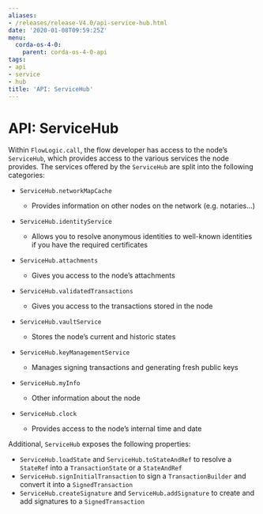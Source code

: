```yaml
---
aliases:
- /releases/release-V4.0/api-service-hub.html
date: '2020-01-08T09:59:25Z'
menu:
  corda-os-4-0:
    parent: corda-os-4-0-api
tags:
- api
- service
- hub
title: 'API: ServiceHub'
---
```



# API: ServiceHub

Within `FlowLogic.call`, the flow developer has access to the node’s `ServiceHub`, which provides access to the
various services the node provides. The services offered by the `ServiceHub` are split into the following categories:


* `ServiceHub.networkMapCache`
    * Provides information on other nodes on the network (e.g. notaries…)


* `ServiceHub.identityService`
    * Allows you to resolve anonymous identities to well-known identities if you have the required certificates


* `ServiceHub.attachments`
    * Gives you access to the node’s attachments


* `ServiceHub.validatedTransactions`
    * Gives you access to the transactions stored in the node


* `ServiceHub.vaultService`
    * Stores the node’s current and historic states


* `ServiceHub.keyManagementService`
    * Manages signing transactions and generating fresh public keys


* `ServiceHub.myInfo`
    * Other information about the node


* `ServiceHub.clock`
    * Provides access to the node’s internal time and date



Additional, `ServiceHub` exposes the following properties:


* `ServiceHub.loadState` and `ServiceHub.toStateAndRef` to resolve a `StateRef` into a `TransactionState` or
a `StateAndRef`
* `ServiceHub.signInitialTransaction` to sign a `TransactionBuilder` and convert it into a `SignedTransaction`
* `ServiceHub.createSignature` and `ServiceHub.addSignature` to create and add signatures to a `SignedTransaction`

